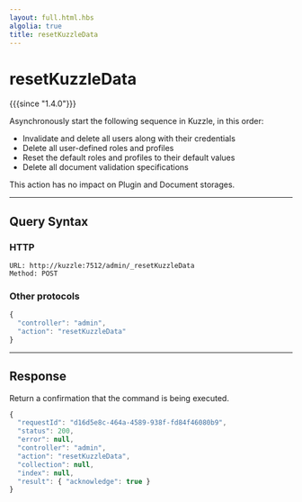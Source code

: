 ```yaml
---
layout: full.html.hbs
algolia: true
title: resetKuzzleData
---
```


# resetKuzzleData

{{{since "1.4.0"}}}

Asynchronously start the following sequence in Kuzzle, in this order:

* Invalidate and delete all users along with their credentials
* Delete all user-defined roles and profiles
* Reset the default roles and profiles to their default values
* Delete all document validation specifications

This action has no impact on Plugin and Document storages.

---

## Query Syntax

### HTTP

```http
URL: http://kuzzle:7512/admin/_resetKuzzleData
Method: POST
```

### Other protocols

```js
{
  "controller": "admin",
  "action": "resetKuzzleData"
}
```

---

## Response

Return a confirmation that the command is being executed.

```js
{
  "requestId": "d16d5e8c-464a-4589-938f-fd84f46080b9",
  "status": 200,
  "error": null,
  "controller": "admin",
  "action": "resetKuzzleData",
  "collection": null,
  "index": null,
  "result": { "acknowledge": true }
}
```
